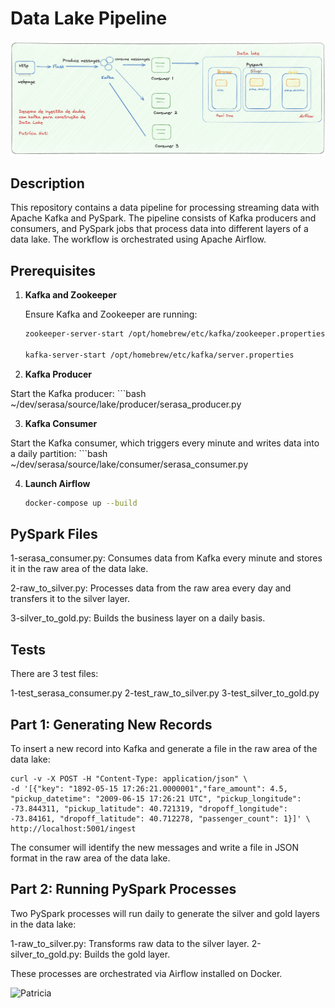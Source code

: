 # Data Lake Pipeline

![Patricia](serasa_datalake.png)

## Description

This repository contains a data pipeline for processing streaming data with Apache Kafka and PySpark. The pipeline consists of Kafka producers and consumers, and PySpark jobs that process data into different layers of a data lake. The workflow is orchestrated using Apache Airflow.

## Prerequisites

1. **Kafka and Zookeeper**

   Ensure Kafka and Zookeeper are running:

   ```bash
   zookeeper-server-start /opt/homebrew/etc/kafka/zookeeper.properties
   
   kafka-server-start /opt/homebrew/etc/kafka/server.properties

2. **Kafka Producer**

Start the Kafka producer:
    ```bash
    ~/dev/serasa/source/lake/producer/serasa_producer.py

3. **Kafka Consumer**

Start the Kafka consumer, which triggers every minute and writes data into a daily partition:
    ```bash
    ~/dev/serasa/source/lake/consumer/serasa_consumer.py

4. **Launch Airflow**
    ```bash
    docker-compose up --build
## PySpark Files

1-serasa_consumer.py: Consumes data from Kafka every minute and stores it in the raw area of the data lake.

2-raw_to_silver.py: Processes data from the raw area every day and transfers it to the silver layer.

3-silver_to_gold.py: Builds the business layer on a daily basis.

## Tests
There are 3 test files:

1-test_serasa_consumer.py
2-test_raw_to_silver.py
3-test_silver_to_gold.py

## Part 1: Generating New Records
To insert a new record into Kafka and generate a file in the raw area of the data lake:

    
    curl -v -X POST -H "Content-Type: application/json" \
    -d '[{"key": "1892-05-15 17:26:21.0000001","fare_amount": 4.5, "pickup_datetime": "2009-06-15 17:26:21 UTC", "pickup_longitude": -73.844311, "pickup_latitude": 40.721319, "dropoff_longitude": -73.84161, "dropoff_latitude": 40.712278, "passenger_count": 1}]' \
    http://localhost:5001/ingest

The consumer will identify the new messages and write a file in JSON format in the raw area of the data lake.

## Part 2: Running PySpark Processes

Two PySpark processes will run daily to generate the silver and gold layers in the data lake:

1-raw_to_silver.py: Transforms raw data to the silver layer.
2-silver_to_gold.py: Builds the gold layer.

These processes are orchestrated via Airflow installed on Docker.

![Patricia](airflow_pipeline.png)